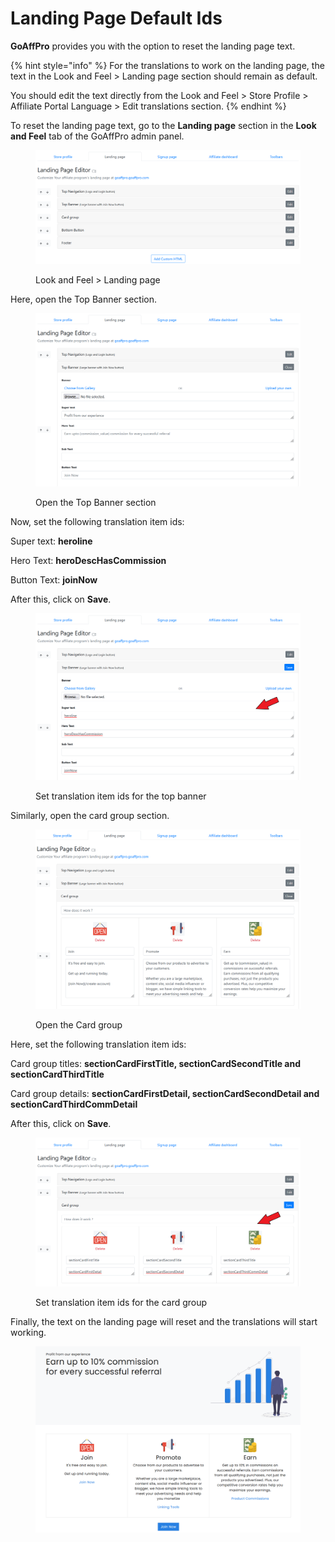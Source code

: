 # Landing Page Default Ids

**GoAffPro** provides you with the option to reset the landing page text.

{% hint style="info" %}
For the translations to work on the landing page, the text in the Look and Feel > Landing page section should remain as default.&#x20;

You should edit the text directly from the Look and Feel > Store Profile > Affiliate Portal Language > Edit translations section.
{% endhint %}

To reset the landing page text, go to the **Landing page** section in the **Look and Feel** tab of the GoAffPro admin panel.

<figure><img src="../../.gitbook/assets/image (1774).png" alt=""><figcaption><p>Look and Feel > Landing page</p></figcaption></figure>

Here, open the Top Banner section.

<figure><img src="../../.gitbook/assets/image (1751).png" alt=""><figcaption><p>Open the Top Banner section</p></figcaption></figure>

Now, set the following translation item ids:

Super text: **heroline**

Hero Text: **heroDescHasCommission**

Button Text: **joinNow**

After this, click on **Save**.&#x20;

<figure><img src="../../.gitbook/assets/Screenshot 2023-03-13 113313.png" alt=""><figcaption><p>Set translation item ids for the top banner</p></figcaption></figure>

Similarly, open the card group section.

<figure><img src="../../.gitbook/assets/image (2091).png" alt=""><figcaption><p>Open the Card group</p></figcaption></figure>

Here, set the following translation item ids:

Card group titles: **sectionCardFirstTitle, sectionCardSecondTitle and sectionCardThirdTitle**

Card group details: **sectionCardFirstDetail, sectionCardSecondDetail and sectionCardThirdCommDetail**

After this, click on **Save**.&#x20;

<figure><img src="../../.gitbook/assets/Screenshot 2023-03-13 113719.png" alt=""><figcaption><p>Set translation item ids for the card group</p></figcaption></figure>

Finally, the text on the landing page will reset and the translations will start working.

<figure><img src="../../.gitbook/assets/image (3113).png" alt=""><figcaption></figcaption></figure>
